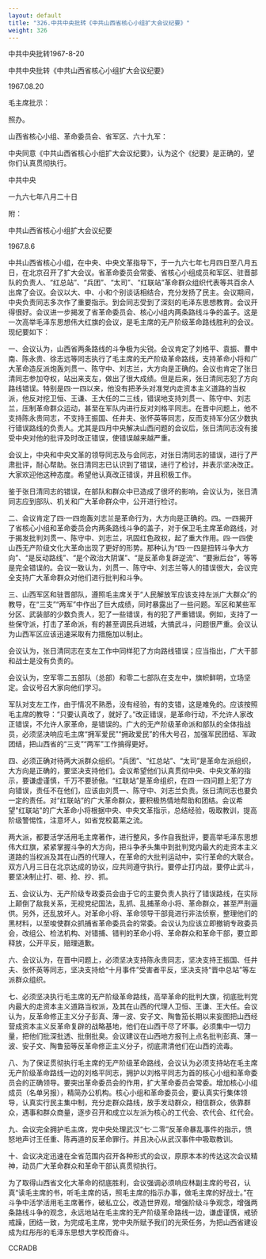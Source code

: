 ```yaml
---
layout: default
title: "326.中共中央批转《中共山西省核心小组扩大会议纪要》"
weight: 326
---
```


中共中央批转1967-8-20

中共中央批转《中共山西省核心小组扩大会议纪要》

1967.08.20

毛主席批示：

照办。

山西省核心小组、革命委员会、省军区、六十九军：

中央同意《中共山西省核心小组扩大会议纪要》，认为这个《纪要》是正确的，望你们认真贯彻执行。

中共中央

一九六七年八月二十日

附：

中共山西省核心小组扩大会议纪要

1967.8.6

中共山西省核心小组，在中央、中央文革指导下，于一九六七年七月四日至八月五日，在北京召开了扩大会议。省革命委员会常委、省核心小组成员和军区、驻晋部队的负责人、“红总站”、“兵团”、“太司”、“红联站”革命群众组织代表等共百余人出席了会议。会议以大、中、小和个别谈话相结合，充分发扬了民主。会议期间，中央负责同志多次作了重要指示。到会同志受到了深刻的毛泽东思想教育。会议开得很好。会议进一步揭发了省革命委员会、核心小组内两条路线斗争的盖子。这是一次高举毛泽东思想伟大红旗的会议，是毛主席的无产阶级革命路线胜利的会议。现纪要如下：

一、会议认为，山西省两条路线的斗争极为尖锐。会议肯定了刘格平、袁振、曹中南、陈永贵、徐志远等同志执行了毛主席的无产阶级革命路线，支持革命小将和广大革命造反派炮轰刘贯一、陈守中、刘志兰，大方向是正确的。会议也肯定了张日清同志参加夺权，站出来支左，做出了很大成绩。但是后来，张日清同志犯了方向路线错误。特别是四·一四以来，他没有把矛头对准党内走资本主义道路的当权派，他反对挖卫恒、王谦、王大任的二三线，错误地支持刘贯一、陈守中、刘志兰，压制革命群众运动，甚至在军队内进行反对刘格平同志。在晋中问题上，他不支持陈永贵同志，不支持王振国、任井夫、张怀英等同志，反而支持军分区少数执行错误路线的负责人。尤其是四月中央解决山西问题的会议后，张日清同志没有接受中央对他的批评及时改正错误，使错误越来越严重。

会议上，中央和中央文革的领导同志及与会同志，对张日清同志的错误，进行了严肃批评，耐心帮助。张日清同志已认识到了错误，进行了检讨，并表示坚决改正。大家欢迎他这种态度。希望他认真改正错误，并且积极工作。

鉴于张日清同志的错误，在部队和群众中已造成了很坏的影响，会议认为，张日清同志应到部队、机关和广大革命群众中，公开进行检讨。

二、会议肯定了四·一四炮轰刘志兰是革命行为，大方向是正确的。四。一四揭开了省核心小组和革命委员会内两条路线斗争的盖子，对于保卫毛主席革命路线，对于揭发批判刘贯一、陈守中、刘志兰，巩固红色政权，起了重大作用。四·一四使山西无产阶级文化大革命出现了更好的形势。那种认为“四·一四是扭转斗争大方向”、“是反动路线”、“是个政治大阴谋”、“是反革命复辟逆流”、“要揪后台”，等等是完全错误的。会议一致认为，刘贯一、陈守中、刘志兰等人的错误很大，会议完全支持广大革命群众对他们进行批判和斗争。

三、山西军区和驻晋部队，遵照毛主席关于“人民解放军应该支持左派广大群众”的教导，在“三支”“两军”中作出了巨大成绩，同时暴露出了一些问题。军区和某些军分区、武装部的少数负责人，犯了一些错误，有的犯了严重错误。例如，支持了一些保守派，打击了革命派，有的甚至调民兵进城，大搞武斗，问题很严重。会议认为山西军区应该迅速采取有力措施加以制止。

会议认为，张日清同志在支左工作中同样犯了方向路线错误；应当指出，广大干部和战士是没有负责的。

会议认为，空军零二五部队（总部）和零二七部队在支左中，旗帜鲜明，立场坚定。会议号召大家向他们学习。

军队对支左工作，由于情况不熟悉，没有经验，有的支错，这是难免的。应该按照毛主席的教导：“只要认真改了，就好了。”改正错误，是革命行动，不允许人家改正错误，不允许人家革命，是错误的。广大的无产阶级革命派和部队的全体指战员，必须坚决响应毛主席“拥军爱民”“拥政爱民”的伟大号召，加强军民团结、军政团结，把山西省的“三支”“两军”工作搞得更好。

四、必须正确对待两大派群众组织。“兵团”、“红总站”、“太司”是革命左派组织，大方向是正确的，要坚决支持他们。会议希望他们认真贯彻中央、中央文革的指示，要谦虚谨慎，千万不要骄傲。“红联站”是革命组织，在四·一四问题上犯了方向错误，责任不在他们，应该由刘贯一、陈守中、刘志兰负责。张日清同志也要负一定的责任。对“红联站”的广大革命群众，要积极热情地帮助和团结。会议希望"红联站"的广大革命小将根据中央、中央文革指示，总结经验，吸取教训，提高阶级警惕性，注意坏人，如省党校葛莱之流。

两大派，都要活学活用毛主席著作，进行整风，多作自我批评，要高举毛泽东思想伟大红旗，紧紧掌握斗争的大方向，把斗争矛头集中到批判党内最大的走资本主义道路的当权派及其在山西的代理人，在革命的大批判运动中，实行革命的大联合。双方八月三日在北京达成的协议，应共同遵守执行。要停止打内战，要停止武斗，要坚决制止打、砸、抢、抄、抓。

五、会议认为、无产阶级专政委员会由于它的主要负责人执行了错误路线，在实际上颠倒了敌我关系，无视党纪国法，乱抓、乱捕革命小将、革命群众，甚至严刑逼供。另外，还乱放坏人。对革命小将、革命领导干部竟进行非法侦察，整理他们的黑材料，以至唆使群众抓捕省革命委员会的常委。会议认为应该立即撤销专政委员会，改组公、检法机构、对错捕、错判的革命小将、革命群众和革命干部，要立即释放，公开平反，赔理道歉。

六、会议认为，在晋中问题上，必须坚决支持陈永贵同志，坚决支持王振国、任井夫、张怀英等同志，坚决支持给“十月事件”受害者平反，坚决支持“晋中总站”等左派群众组织。

七、必须坚决执行毛主席的无产阶级革命路线，高举革命的批判大旗，彻底批判党内最大的走资本主义道路当权派，及其在山西的代理人卫恒、王谦、王大任。会议认为，反革命修正主义分子彭真、薄一波、安子文、陶鲁笳长期以来妄图把山西经营成资本主义反革命复辟的战略基地，他们在山西干尽了坏事。必须集中一切力量，把他们批深批透、批倒批臭。会议建议在山西地方报刊上点名批判彭真、薄一波、安子文、陶鲁笳等反革命修正主义分子，彻底肃清他们在山西的流毒。

八、为了保证贯彻执行毛主席的无产阶级革命路线，会议认为必须支持站在毛主席无产阶级革命路线一边的刘格平同志，拥护以刘格平同志为首的核心小组和革命委员会的正确领导。要突出革命委员会的作用，扩大革命委员会常委。增加核心小组成员（名单另报），精简办公机构。核心小组和革命委员会，要认真实行集体领导，认真实行民主集中制，充分走群众路线，放手发动群众，相信群众，依靠群众，遇事和群众商量，逐步召开和成立以左派为核心的工代会、农代会、红代会。

九、会议完全拥护毛主席，党中央处理武汉“七·二零”反革命暴乱事件的指示，愤怒地声讨王任重、陈再道的反革命罪行。并且决心从武汉事件中吸取教训。

十、会议决定迅速在全省范围内召开各种形式的会议，原原本本的传达这次会议精神，动员广大革命群众和革命干部认真贯彻执行。

为了取得山西省文化大革命的彻底胜利，会议强调必须响应林副主席的号召，认真“读毛主席的书，听毛主席的话，照毛主席的指示办事，做毛主席的好战士。”在斗争中活学活用毛主席著作，破私立公，改造世界观，增强阶级斗争观念，增强两条路线斗争的观念，永远地站在毛主席的无产阶级革命路线一边，谦虚谨慎，戒骄戒躁，团结一致，为完成毛主席，党中央所赋予我们的光荣任务，为把山西省建设成为红彤彤的毛泽东思想大学校而奋斗。

CCRADB

